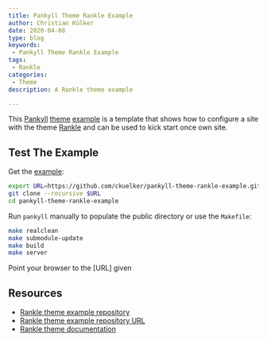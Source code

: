 ```yaml
---
title: Pankyll Theme Rankle Example
author: Christian Külker
date: 2020-04-08
type: blog
keywords:
 - Pankyll Theme Rankle Example
tags:
 - Rankle
categories:
 - Theme
description: A Rankle theme example

---
```


This [Pankyll] [theme] [example] is a template that shows how to configure a
site with the theme [Rankle] and can be used to kick start once own site.

## Test The Example

Get the [example]:

```bash
export URL=https://github.com/ckuelker/pankyll-theme-rankle-example.git
git clone --recursive $URL
cd pankyll-theme-rankle-example
```

Run `pankyll` manually to populate the public directory or use the `Makefile`:

```bash
make realclean
make submodule-update
make build
make server
```

Point your browser to the [URL] given

## Resources

* [Rankle theme example repository]
* [Rankle theme example repository URL]
* [Rankle theme documentation]

[example]: /en_US/Example-Sites/
[Pankyll]: https://www.pankyll.org/
[theme]: /en_US/Pankyll-Themes/
[Rankle]: /en_US/Pankyll-Themes/pankyll-theme-rankle.html
[Rankle theme example]: /en_US/Example-Sites/pankyll-theme-rankle-example.html
[Rankle theme example repository]: https://github.com/ckuelker/pankyll-theme-rankle-example/
[Rankle theme example repository URL]: https://github.com/ckuelker/pankyll-theme-rankle-example.git
[Rankle theme documentation]: /en_US/Pankyll-Themes/pankyll-theme-rankle.html
